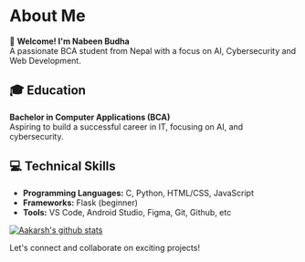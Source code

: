 # About Me

👋 **Welcome! I'm Nabeen Budha**  
A passionate BCA student from Nepal with a focus on AI, Cybersecurity and Web Development.

## 🎓 Education  
**Bachelor in Computer Applications (BCA)**  
  Aspiring to build a successful career in IT, focusing on AI, and cybersecurity.

## 💻 Technical Skills  
- **Programming Languages:** C, Python, HTML/CSS, JavaScript
- **Frameworks:** Flask (beginner) 
- **Tools:** VS Code, Android Studio, Figma, Git, Github, etc

[![Aakarsh's github stats](https://github-readme-stats.vercel.app/api?username=NabeenBudha&include_all_commits=true&count_private=true&show_icons=true&line_height=20&title_color=FFFFFF&icon_color=FFFFFF&text_color=FFFFFF&bg_color=0D1117)](https://github.com/anuraghazra/github-readme-stats)
  
Let's connect and collaborate on exciting projects! 
